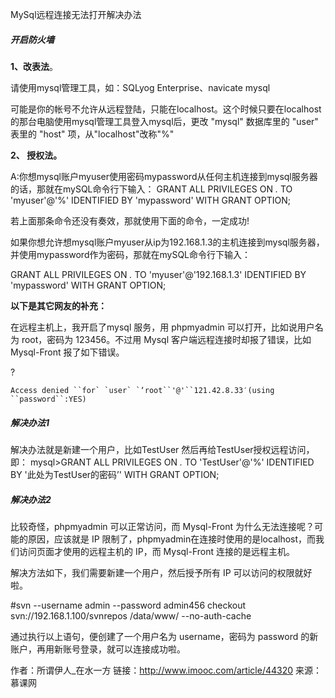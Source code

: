 MySql远程连接无法打开解决办法

##### 开启防火墙

**1、改表法**。

请使用mysql管理工具，如：SQLyog Enterprise、navicate mysql

可能是你的帐号不允许从远程登陆，只能在localhost。这个时候只要在localhost的那台电脑使用mysql管理工具登入mysql后，更改 "mysql" 数据库里的 "user" 表里的 "host" 项，从"localhost"改称"%"


**2、 授权法。**

A:你想mysql账户myuser使用密码mypassword从任何主机连接到mysql服务器的话，那就在mySQL命令行下输入：
GRANT ALL PRIVILEGES ON *.* TO 'myuser'@'%' IDENTIFIED BY 'mypassword' WITH GRANT OPTION;

若上面那条命令还没有奏效，那就使用下面的命令，一定成功!

如果你想允许想mysql账户myuser从ip为192.168.1.3的主机连接到mysql服务器，并使用mypassword作为密码，那就在mySQL命令行下输入：

GRANT ALL PRIVILEGES ON *.* TO 'myuser'@'192.168.1.3' IDENTIFIED BY 'mypassword' WITH GRANT OPTION;



**以下是其它网友的补充：**

在远程主机上，我开启了mysql 服务，用 phpmyadmin 可以打开，比如说用户名为 root，密码为 123456。不过用 Mysql 客户端远程连接时却报了错误，比如 Mysql-Front 报了如下错误。

?

```
Access denied ``for` `user` `‘root``'@'``121.42.8.33′(using ``password``:YES)
```



##### 解决办法1

解决办法就是新建一个用户，比如TestUser
然后再给TestUser授权远程访问，即：
mysql>GRANT ALL PRIVILEGES ON *.* TO 'TestUser'@'%' IDENTIFIED BY '此处为TestUser的密码’' WITH GRANT OPTION;



##### 解决办法2

比较奇怪，phpmyadmin 可以正常访问，而 Mysql-Front 为什么无法连接呢？可能的原因，应该就是 IP 限制了，phpmyadmin在连接时使用的是localhost，而我们访问页面才使用的远程主机的 IP，而 Mysql-Front 连接的是远程主机。

解决方法如下，我们需要新建一个用户，然后授予所有 IP 可以访问的权限就好啦。

\#svn --username admin --password admin456 checkout svn://192.168.1.100/svnrepos /data/www/  --no-auth-cache

通过执行以上语句，便创建了一个用户名为 username，密码为 password 的新账户，再用新账号登录，就可以连接成功啦。

作者：所谓伊人_在水一方
链接：http://www.imooc.com/article/44320
来源：慕课网